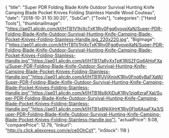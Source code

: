 {
	"title": "Super PDR Folding Blade Knife Outdoor Survival Hunting Knife Camping Blade Pocket Knives Folding Stainless Handle Wood Couteau",
	"date": "2018-10-31 10:30:20",
	"SubCat": ["Tools"],
	"categories": ["Hand Tools"],
	"thumbnailImage": "https://ae01.alicdn.com/kf/HTB1V1hjXcTxK1Rjy0Fgq6yovpXaN/Super-PDR-Folding-Blade-Knife-Outdoor-Survival-Hunting-Knife-Camping-Blade-Pocket-Knives-Folding-Stainless-Handle.jpg_220x220.jpg",
	"BigImage": ["https://ae01.alicdn.com/kf/HTB1V1hjXcTxK1Rjy0Fgq6yovpXaN/Super-PDR-Folding-Blade-Knife-Outdoor-Survival-Hunting-Knife-Camping-Blade-Pocket-Knives-Folding-Stainless-Handle.jpg","https://ae01.alicdn.com/kf/HTB17aRyXxTpK1RjSZFGq6AHqFXau/Super-PDR-Folding-Blade-Knife-Outdoor-Survival-Hunting-Knife-Camping-Blade-Pocket-Knives-Folding-Stainless-Handle.jpg","https://ae01.alicdn.com/kf/HTB1PJVjXnjxK1Rjy0Fnq6yBaFXaW/Super-PDR-Folding-Blade-Knife-Outdoor-Survival-Hunting-Knife-Camping-Blade-Pocket-Knives-Folding-Stainless-Handle.jpg","https://ae01.alicdn.com/kf/HTB18s8jXjDuK1Rjy1zjq6zraFXal/Super-PDR-Folding-Blade-Knife-Outdoor-Survival-Hunting-Knife-Camping-Blade-Pocket-Knives-Folding-Stainless-Handle.jpg","https://ae01.alicdn.com/kf/HTB1x6NjXiHrK1Rjy0Flq6AsaFXa3/Super-PDR-Folding-Blade-Knife-Outdoor-Survival-Hunting-Knife-Camping-Blade-Pocket-Knives-Folding-Stainless-Handle.jpg"],
	"actualPrice": 9.08,
	"comparePrice": 12.79,
	"linkurl": "http://s.click.aliexpress.com/e/ce0OhCsY",
	"inStock": 118
}
